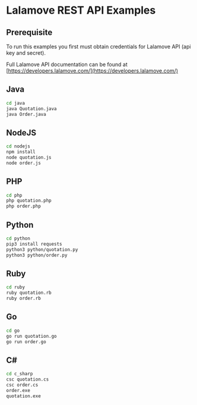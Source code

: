 # Lalamove REST API Examples

## Prerequisite

To run this examples you first must obtain credentials for Lalamove API (api key and secret).

Full Lalamove API documentation can be found at [https://developers.lalamove.com/](https://developers.lalamove.com/)

## Java

``` bash
cd java
java Quotation.java
java Order.java
```

## NodeJS

``` bash
cd nodejs
npm install
node quotation.js
node order.js
```

## PHP

``` bash
cd php
php quotation.php
php order.php
```

## Python

``` bash
cd python
pip3 install requests
python3 python/quotation.py
python3 python/order.py
```

## Ruby

``` bash
cd ruby
ruby quotation.rb
ruby order.rb
```

## Go

``` bash
cd go
go run quotation.go
go run order.go
```

## C#

``` bash
cd c_sharp
csc quotation.cs
csc order.cs
order.exe
quotation.exe
```
